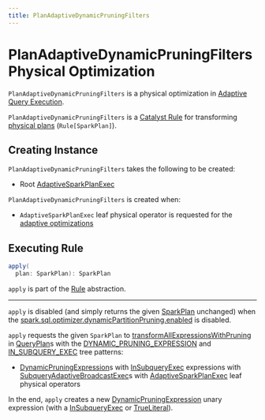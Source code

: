 ```yaml
---
title: PlanAdaptiveDynamicPruningFilters
---
```


# PlanAdaptiveDynamicPruningFilters Physical Optimization

`PlanAdaptiveDynamicPruningFilters` is a physical optimization in [Adaptive Query Execution](../adaptive-query-execution/index.md).

`PlanAdaptiveDynamicPruningFilters` is a [Catalyst Rule](../catalyst/Rule.md) for transforming [physical plans](../physical-operators/SparkPlan.md) (`Rule[SparkPlan]`).

## Creating Instance

`PlanAdaptiveDynamicPruningFilters` takes the following to be created:

* <span id="rootPlan"> Root [AdaptiveSparkPlanExec](../physical-operators/AdaptiveSparkPlanExec.md)

`PlanAdaptiveDynamicPruningFilters` is created when:

* `AdaptiveSparkPlanExec` leaf physical operator is requested for the [adaptive optimizations](../physical-operators/AdaptiveSparkPlanExec.md#queryStageOptimizerRules)

## <span id="apply"> Executing Rule

```scala
apply(
  plan: SparkPlan): SparkPlan
```

`apply` is part of the [Rule](../catalyst/Rule.md#apply) abstraction.

---

`apply` is disabled (and simply returns the given [SparkPlan](../physical-operators/SparkPlan.md) unchanged) when the [spark.sql.optimizer.dynamicPartitionPruning.enabled](../configuration-properties.md#spark.sql.optimizer.dynamicPartitionPruning.enabled) is disabled.

`apply` requests the given `SparkPlan` to [transformAllExpressionsWithPruning](../catalyst/QueryPlan.md#transformAllExpressionsWithPruning) in [QueryPlan](../catalyst/QueryPlan.md)s with the [DYNAMIC_PRUNING_EXPRESSION](../catalyst/TreePattern.md#DYNAMIC_PRUNING_EXPRESSION) and [IN_SUBQUERY_EXEC](../catalyst/TreePattern.md#IN_SUBQUERY_EXEC) tree patterns:

* [DynamicPruningExpression](../expressions/DynamicPruningExpression.md)s with [InSubqueryExec](../expressions/InSubqueryExec.md) expressions with [SubqueryAdaptiveBroadcastExec](../physical-operators/BaseSubqueryExec.md#SubqueryAdaptiveBroadcastExec)s with [AdaptiveSparkPlanExec](../physical-operators/AdaptiveSparkPlanExec.md) leaf physical operators

In the end, `apply` creates a new [DynamicPruningExpression](../expressions/DynamicPruningExpression.md) unary expression (with a [InSubqueryExec](../expressions/InSubqueryExec.md) or [TrueLiteral](../expressions/Literal.md#TrueLiteral)).
